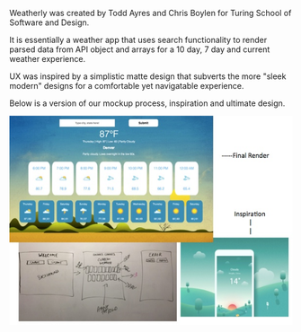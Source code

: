 Weatherly was created by Todd Ayres and Chris Boylen for Turing School of Software and Design. 

It is essentially a weather app that uses search functionality to render parsed data from API object and arrays for a 10 day, 7 day and current weather experience.

UX was inspired by a simplistic matte design that subverts the more "sleek modern" designs for a comfortable yet navigatable experience.

Below is a version of our mockup process, inspiration and ultimate design.


<img src=src/images/weatherly-visual.jpeg>
